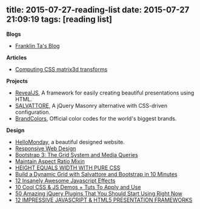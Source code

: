 title: 2015-07-27-reading-list
date: 2015-07-27 21:09:19
tags: [reading list]
---



__Blogs__
 - [Franklin Ta's Blog](http://franklinta.com/)

__Articles__

- [Computing CSS matrix3d transforms](http://franklinta.com/2014/09/08/computing-css-matrix3d-transforms/)


__Projects__
- [RevealJS](https://github.com/hakimel/reveal.js), A framework for easily creating beautiful presentations using HTML. 
- [SALVATTORE](http://salvattore.com/), A jQuery Masonry alternative with CSS-driven configuration. 
- [BrandColors](http://brandcolors.net/), Official color codes for the world's biggest brands.

__Design__
- [HelloMonday](http://hellomonday.com/projects), a beautiful designed website.
- [Responsive Web Design](http://learn.shayhowe.com/advanced-html-css/responsive-web-design/)
- [Bootstrap 3: The Grid System and Media Queries](http://blog.templatemonster.com/2014/10/24/bootstrap-3-grid-system-guide/)
- [Maintain Aspect Ratio Mixin](https://css-tricks.com/snippets/sass/maintain-aspect-ratio-mixin/)
- [HEIGHT EQUALS WIDTH WITH PURE CSS](http://www.mademyday.de/css-height-equals-width-with-pure-css.html)
- [Build a Dynamic Grid with Salvattore and Bootstrap in 10 Minutes](http://webdesign.tutsplus.com/tutorials/build-a-dynamic-grid-with-salvattore-and-bootstrap-in-10-minutes--cms-20410)
- [12 Insanely Awesome Javascript Effects](http://www.queness.com/post/2865/12-insanely-awesome-javascript-effects)
- [10 Cool CSS & JS Demos + Tuts To Apply and Use](http://www.cssdesignawards.com/articles/10-cool-css-js-demos-tuts-to-apply-and-use/67/)
- [50 Amazing jQuery Plugins That You Should Start Using Right Now](http://tutorialzine.com/2013/04/50-amazing-jquery-plugins/)
- [12 IMPRESSIVE JAVASCRIPT & HTML5 PRESENTATION FRAMEWORKS](http://codecall.net/2014/02/07/best-javascript-html5-presentation-frameworks/)

 
